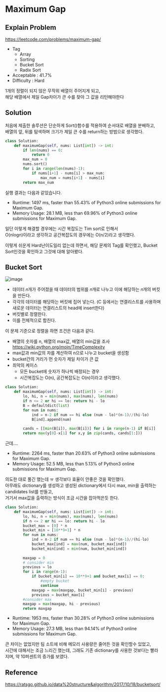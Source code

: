 # Maximum Gap

## Explain Problem

<https://leetcode.com/problems/maximum-gap/>

* Tag
  * Array
  * Sorting
  * Bucket Sort
  * Radix Sort
* Acceptable : 41.7%
* Difficulty : Hard

1개의 정렬이 되지 않은 무작위 배열이 주어지게 되고,  
해당 배열에서 제일 Gap차이가 큰 수를 찾아 그 값을 리턴해야한다

## Solution

처음에 제출한 솔루션은 단순하게 Sort()함수를 적용하여 순서대로 배열을 분배하고,  
배열의 앞, 뒤를 탐색하며 크기가 제일 큰 수를 return하는 방법으로 생각했다.

```python
class Solution:
    def maximumGap(self, nums: List[int]) -> int:
        if len(nums) == 0:
            return 0
        max_num = 0
        nums.sort()
        for i in range(len(nums)-1):
            if nums[i+1] - nums[i] > max_num:
                max_num = nums[i+1] - nums[i]
        return max_num
```

실행 결과는 다음과 같았습니다.  

* Runtime: 1497 ms, faster than 55.43% of Python3 online submissions for Maximum Gap.
* Memory Usage: 28.1 MB, less than 69.96% of Python3 online submissions for Maximum Gap.

일단 이렇게 해결할 경우에는 시간 복잡도는 Tim sort로 인해서  
O(nlogn)이라고 생각하고 공간복잡도의 경우에는 O(n/2)라고 생각했다.

이렇게 쉬운게 Hard난이도일리 없는데 하면서, 해당 문제의 Tag를 확인했고,
Bucket Sort인것을 확인하고 그것에 대해 알아봤다.

## Bucket Sort

![image](https://media.geeksforgeeks.org/wp-content/uploads/BucketSort.png)

* 데이터 𝑛개가 주어졌을 때 데이터의 범위를 𝑛개로 나누고 이에 해당하는 𝑛개의 버킷을 만든다.
* 각각의 데이터를 해당하는 버킷에 집어 넣는다. (C 등에서는 연결리스트를 사용하며 새로운 데이터는 연결리스트의 head에 insert한다)
* 버킷별로 정렬한다.
* 이를 전체적으로 합친다.

이 문제 기준으로 정렬을 하면 조건은 다음과 같다.

* 배열의 숫자를 n, 배열의 max값, 배열의 min값을 조사 <https://wiki.python.org/moin/TimeComplexity>
* max값과 min값의 차를 계산하여 n으로 나누고 bucket을 생성함
* bucket간의 거리가 먼 숫자가 제일 차이가 큰 값
* 최악의 케이스
  * 모든 bucket에 숫자가 하나씩 배정되는 경우
  * 시간복잡도는 O(n), 공간복잡도는 O(n)이라고 생각했다.

```python
class Solution:
    def maximumGap(self, nums: List[int]) -> int:
        lo, hi, n = min(nums), max(nums), len(nums)
        if n <= 2 or hi == lo: return hi - lo
        B = defaultdict(list)
        for num in nums:
            ind = n-2 if num == hi else (num - lo)*(n-1)//(hi-lo)
            B[ind].append(num)
            
        cands = [[min(B[i]), max(B[i])] for i in range(n-1) if B[i]]
        return max(y[0]-x[1] for x,y in zip(cands, cands[1:]))
```

근데....

* Runtime: 2264 ms, faster than 20.63% of Python3 online submissions for Maximum Gap.
* Memory Usage: 52.5 MB, less than 5.13% of Python3 online submissions for Maximum Gap.

의도한 대로 풀긴 했는데 ㅠ 생각보다 효율이 안좋은 것을 확인했다.  
아무래도 dictionary를 생성하고 생성된 dictionary에서 다시 max, min을 출력하는 candidates list를 만들고,  
거기서 max값을 출력하는 방식이 조금 시간을 잡아먹은듯 한다.

```python
class Solution:
    def maximumGap(self, nums: List[int]) -> int:
        lo, hi, n = min(nums), max(nums), len(nums)
        if n <= 2 or hi == lo: return hi - lo
        bucket_max = [0] * n
        bucket_min = [10**9+1] * n
        for num in nums:
            ind = n-2 if num == hi else (num - lo)*(n-1)//(hi-lo)
            bucket_max[ind] = max(num, bucket_max[ind])
            bucket_min[ind] = min(num, bucket_min[ind])
        
        maxgap = 0
        # consider min
        previous = lo
        for i in range(n-1):
            if bucket_min[i] == 10**9+1 and bucket_max[i] == 0:
                #empty bucket
                continue
            maxgap = max(maxgap, bucket_min[i] - previous)
            previous = bucket_max[i]
        #consider max
        maxgap = max(maxgap, hi - previous)
        return maxgap
```

* Runtime: 1953 ms, faster than 30.28% of Python3 online submissions for Maximum Gap.
* Memory Usage: 27.3 MB, less than 94.14% of Python3 online submissions for Maximum Gap.

큰 차이는 없었지만 팀 소트에 비해 메모리 사용량은 줄어든 것을 확인할수 있었고,  
시간에 대해서는 조금 느리긴 했는데, 그래도 기존 dictionary를 사용한 것보다는 빨라지며, 약 10퍼센트의 증가를 보였다.  

## Reference

<https://ratsgo.github.io/data%20structure&algorithm/2017/10/18/bucketsort/>
